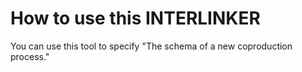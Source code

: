 # How to use this INTERLINKER
You can use this tool to specify  "The schema of a new coproduction process."


